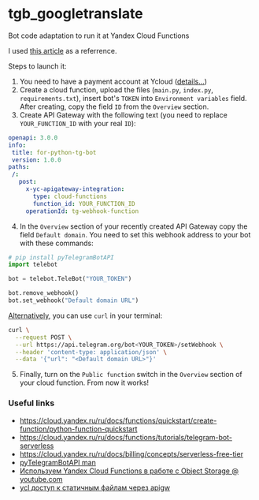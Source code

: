 # tgb_googletranslate
Bot code adaptation to run it at Yandex Cloud Functions

I used [this article](https://habr.com/ru/articles/550456/) as a referrence.

Steps to launch it:

1. You need to have a payment account at Ycloud ([details...](https://cloud.yandex.ru/ru/docs/functions/tutorials/telegram-bot-serverless#before-begin))
2. Create a cloud function, upload the files (`main.py`, `index.py`, `requirements.txt`), insert bot's `TOKEN` into `Environment variables` field. After creating, copy the field `ID` from the `Overview` section.
3. Create API Gateway with the following text (you need to replace `YOUR_FUNCTION_ID` with your real `ID`):
```yaml
openapi: 3.0.0
info:
 title: for-python-tg-bot
 version: 1.0.0
paths:
 /:
   post:
     x-yc-apigateway-integration:
       type: cloud-functions
       function_id: YOUR_FUNCTION_ID
     operationId: tg-webhook-function
```
4. In the `Overview` section of your recently created API Gateway copy the field `Default domain`. You need to set this webhook address to your bot with these commands:
```python 
# pip install pyTelegramBotAPI
import telebot

bot = telebot.TeleBot("YOUR_TOKEN")

bot.remove_webhook()
bot.set_webhook("Default domain URL")
```
[Alternatively](https://cloud.yandex.ru/ru/docs/functions/tutorials/telegram-bot-serverless#function-bind-bot), you can use `curl` in your terminal:
```sh
curl \
  --request POST \
  --url https://api.telegram.org/bot<YOUR_TOKEN>/setWebhook \
  --header 'content-type: application/json' \
  --data '{"url": "<Default domain URL>"}'
```

5. Finally, turn on the `Public function` switch in the `Overview` section of your cloud function. From now it works!

### Useful links
- https://cloud.yandex.ru/ru/docs/functions/quickstart/create-function/python-function-quickstart
- https://cloud.yandex.ru/ru/docs/functions/tutorials/telegram-bot-serverless
- https://cloud.yandex.ru/ru/docs/billing/concepts/serverless-free-tier
- [pyTelegramBotAPI man](https://pytba.readthedocs.io/_/downloads/en/4.6.0/pdf/)
- [Используем Yandex Cloud Functions в работе с Object Storage @ youtube.com](https://www.youtube.com/watch?v=_d-EPZ-X_Qo)
- [ycl доступ к статичным файлам через apigw](https://cloud.yandex.com/en/docs/api-gateway/concepts/extensions/object-storage)